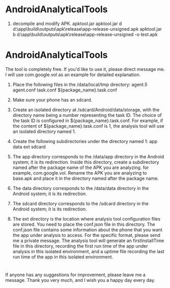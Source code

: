 # AndroidAnalyticalTools

1. decompile and modify APK.
apktool.jar
apktool.jar d d:\app\build\outputs\apk\release\app-release-unsigned.apk
apktool.jar b d:\app\build\outputs\apk\release\app-release-unsigned -o test.apk

# AndroidAnalyticalTools
The tool is completely free. If you'd like to use it, please direct message me.
I will use com.google.vol as an example for detailed explanation. 

1. Place the following files in the /data/local/tmp directory:
  agent.5
  agent.conf
  task.conf
  ${package_name}.task.conf

2. Make sure your phone has an sdcard.
3. Create an isolated directory at /sdcard/Android/data/storage,
   with the directory name being a number representing the task ID.
   The choice of the task ID is configured in ${package_name}.task.conf.
   For example, if the content of ${package_name}.task.conf is 1,
   the analysis tool will use an isolated directory named 1.
4. Create the following subdirectories under the directory named 1:
  app
  data
  ext
  sdcard
5. The app directory corresponds to the /data/app directory in the Android system; it is its redirection.
  Inside this directory, create a subdirectory named after the package name of the APK you are analyzing.
  for example, com.google.vol.
  Rename the APK you are analyzing to base.apk and place it in the directory named after the package name.
6. The data directory corresponds to the /data/data directory in the Android system; it is its redirection.
7. The sdcard directory corresponds to the /sdcard directory in the Android system; it is its redirection.
8. The ext directory is the location where analysis tool configuration files are stored.
   You need to place the conf.json file in this directory.
   The conf.json file contains some information about the phone that you want the app under analysis to access.
   For the specific format, please send me a private message.
   The analysis tool will generate an firstInstallTime file in this directory,
   recording the first run time of the app under analysis in this isolated environment,
   and a uptime file recording the last run time of the app in this isolated environment.

# 
If anyone has any suggestions for improvement, please leave me a message. 
Thank you very much, and I wish you a happy day every day.
